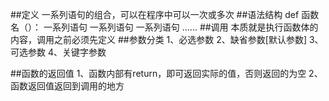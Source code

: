 ##定义
一系列语句的组合，可以在程序中可以一次或多次
##语法结构
def 函数名（）：
    一系列语句
    一系列语句
    一系列语句
    ......
##调用
本质就是执行函数体的内容，调用之前必须先定义
##参数分类
1、必选参数
2、缺省参数[默认参数]
3、可选参数
4、关键字参数

##函数的返回值
1、函数内部有return，即可返回实际的值，否则返回的为空
2、函数返回值返回到调用的地方